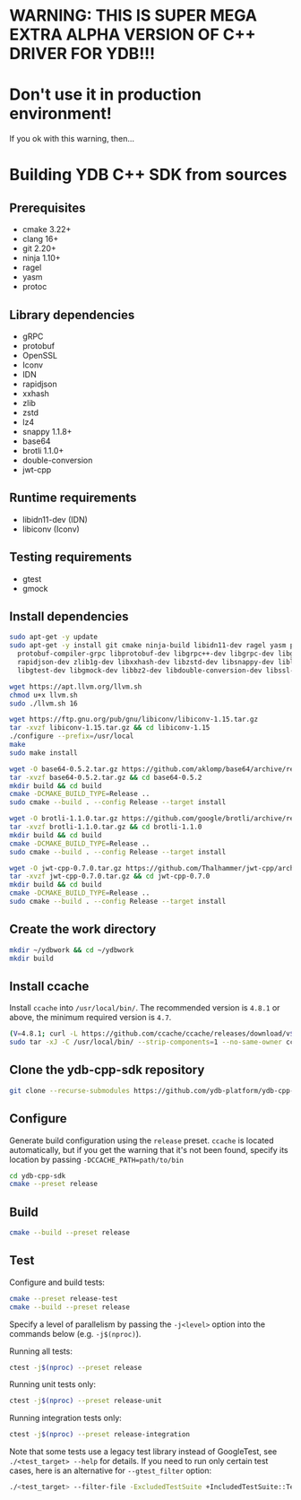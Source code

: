 # WARNING: THIS IS SUPER MEGA EXTRA ALPHA VERSION OF C++ DRIVER FOR YDB!!!
# Don't use it in production environment!

If you ok with this warning, then...

# Building YDB C++ SDK from sources

## Prerequisites

- cmake 3.22+
- clang 16+
- git 2.20+
- ninja 1.10+
- ragel
- yasm
- protoc

## Library dependencies

- gRPC
- protobuf
- OpenSSL
- Iconv
- IDN
- rapidjson
- xxhash
- zlib
- zstd
- lz4
- snappy 1.1.8+
- base64
- brotli 1.1.0+
- double-conversion
- jwt-cpp

## Runtime requirements

- libidn11-dev (IDN)
- libiconv (Iconv)

## Testing requirements

- gtest
- gmock

## Install dependencies

```bash
sudo apt-get -y update
sudo apt-get -y install git cmake ninja-build libidn11-dev ragel yasm protobuf-compiler \
  protobuf-compiler-grpc libprotobuf-dev libgrpc++-dev libgrpc-dev libgrpc++1 libgrpc10 \
  rapidjson-dev zlib1g-dev libxxhash-dev libzstd-dev libsnappy-dev liblz4-dev \
  libgtest-dev libgmock-dev libbz2-dev libdouble-conversion-dev libssl-dev

wget https://apt.llvm.org/llvm.sh
chmod u+x llvm.sh
sudo ./llvm.sh 16

wget https://ftp.gnu.org/pub/gnu/libiconv/libiconv-1.15.tar.gz
tar -xvzf libiconv-1.15.tar.gz && cd libiconv-1.15
./configure --prefix=/usr/local
make
sudo make install

wget -O base64-0.5.2.tar.gz https://github.com/aklomp/base64/archive/refs/tags/v0.5.2.tar.gz
tar -xvzf base64-0.5.2.tar.gz && cd base64-0.5.2
mkdir build && cd build
cmake -DCMAKE_BUILD_TYPE=Release ..
sudo cmake --build . --config Release --target install

wget -O brotli-1.1.0.tar.gz https://github.com/google/brotli/archive/refs/tags/v1.1.0.tar.gz
tar -xvzf brotli-1.1.0.tar.gz && cd brotli-1.1.0
mkdir build && cd build
cmake -DCMAKE_BUILD_TYPE=Release ..
sudo cmake --build . --config Release --target install

wget -O jwt-cpp-0.7.0.tar.gz https://github.com/Thalhammer/jwt-cpp/archive/refs/tags/v0.7.0.tar.gz
tar -xvzf jwt-cpp-0.7.0.tar.gz && cd jwt-cpp-0.7.0
mkdir build && cd build
cmake -DCMAKE_BUILD_TYPE=Release ..
sudo cmake --build . --config Release --target install
```

## Create the work directory

```bash
mkdir ~/ydbwork && cd ~/ydbwork
mkdir build
```

## Install ccache

Install `ccache` into `/usr/local/bin/`. The recommended version is `4.8.1` or above, the minimum required version is `4.7`.

```bash
(V=4.8.1; curl -L https://github.com/ccache/ccache/releases/download/v${V}/ccache-${V}-linux-x86_64.tar.xz | \
sudo tar -xJ -C /usr/local/bin/ --strip-components=1 --no-same-owner ccache-${V}-linux-x86_64/ccache)
```

## Clone the ydb-cpp-sdk repository

```bash
git clone --recurse-submodules https://github.com/ydb-platform/ydb-cpp-sdk.git
```

## Configure

Generate build configuration using the `release` preset. `ccache` is located automatically, but if you get the warning that it's not been found, specify its location by passing `-DCCACHE_PATH=path/to/bin`

```bash
cd ydb-cpp-sdk
cmake --preset release
```

## Build

```bash
cmake --build --preset release
```

## Test

Configure and build tests:

```bash
cmake --preset release-test
cmake --build --preset release
```

Specify a level of parallelism by passing the `-j<level>` option into the commands below (e.g. `-j$(nproc)`).

Running all tests:

```bash
ctest -j$(nproc) --preset release
```

Running unit tests only:

```bash
ctest -j$(nproc) --preset release-unit
```

Running integration tests only:

```bash
ctest -j$(nproc) --preset release-integration
```

Note that some tests use a legacy test library instead of GoogleTest, see `./<test_target> --help` for details. If you need to run only certain test cases, here is an alternative for `--gtest_filter` option:

```bash
./<test_target> --filter-file -ExcludedTestSuite +IncludedTestSuite::TestName
```
